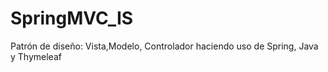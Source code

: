 # SpringMVC_IS
Patrón de diseño: Vista,Modelo, Controlador haciendo uso de Spring, Java y Thymeleaf
